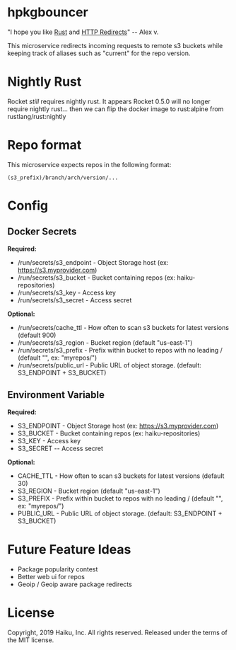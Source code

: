 # hpkgbouncer

"I hope you like [Rust](http://rust-lang.org) and [HTTP Redirects](https://en.wikipedia.org/wiki/URL_redirection#HTTP_status_codes_3xx)" -- Alex v.

This microservice redirects incoming requests to remote s3 buckets while keeping track of aliases
such as "current" for the repo version.

# Nightly Rust

Rocket *still* requires nightly rust.  It appears Rocket 0.5.0 will no longer
require nightly rust... then we can flip the docker image to rust:alpine from rustlang/rust:nightly

# Repo format

This microservice expects repos in the following format:

```(s3_prefix)/branch/arch/version/...```

# Config

## Docker Secrets

**Required:**
  * /run/secrets/s3_endpoint - Object Storage host (ex: https://s3.myprovider.com)
  * /run/secrets/s3_bucket - Bucket containing repos (ex: haiku-repositories)
  * /run/secrets/s3_key - Access key
  * /run/secrets/s3_secret - Access secret

**Optional:**
  * /run/secrets/cache_ttl - How often to scan s3 buckets for latest versions (default 900)
  * /run/secrets/s3_region - Bucket region (default "us-east-1")
  * /run/secrets/s3_prefix - Prefix within bucket to repos with no leading / (default "", ex: "myrepos/")
  * /run/secrets/public_url - Public URL of object storage. (default: S3_ENDPOINT + S3_BUCKET)

## Environment Variable

**Required:**
  * S3_ENDPOINT - Object Storage host (ex: https://s3.myprovider.com)
  * S3_BUCKET - Bucket containing repos (ex: haiku-repositories)
  * S3_KEY - Access key
  * S3_SECRET -- Access secret

**Optional:**
  * CACHE_TTL - How often to scan s3 buckets for latest versions (default 30)
  * S3_REGION - Bucket region (default "us-east-1")
  * S3_PREFIX - Prefix within bucket to repos with no leading / (default "", ex: "myrepos/")
  * PUBLIC_URL - Public URL of object storage. (default: S3_ENDPOINT + S3_BUCKET)

# Future Feature Ideas

  * Package popularity contest
  * Better web ui for repos
  * Geoip / Geoip aware package redirects

# License

Copyright, 2019 Haiku, Inc. All rights reserved.
Released under the terms of the MIT license.
